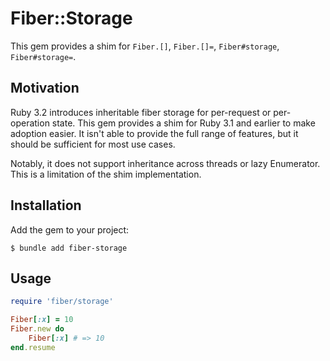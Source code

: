 # Fiber::Storage

This gem provides a shim for `Fiber.[]`, `Fiber.[]=`, `Fiber#storage`, `Fiber#storage=`.

## Motivation

Ruby 3.2 introduces inheritable fiber storage for per-request or per-operation state. This gem provides a shim for Ruby 3.1 and earlier to make adoption easier. It isn't able to provide the full range of features, but it should be sufficient for most use cases.

Notably, it does not support inheritance across threads or lazy Enumerator. This is a limitation of the shim implementation.

## Installation

Add the gem to your project:

```shell
$ bundle add fiber-storage
```

## Usage

```ruby
require 'fiber/storage'

Fiber[:x] = 10
Fiber.new do
	Fiber[:x] # => 10
end.resume
```
